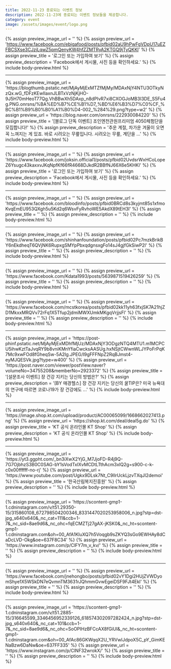 ```yaml
---
title: 2022-11-23 종료되는 이벤트 정보
description: 2022-11-23에 종료되는 이벤트 정보들을 제공합니다.
category: event
image: /assets/images/event/logo.png
---
```

{% assign preview_image_url = '' %}
{% assign preview_url = 'https://www.facebook.com/ebigafood/posts/pfbid02aU9hPwFgVDpU17uEZFBCSXse3CJzjLqwZ5pmQenyKW4hfZZMTRyA2KTGQ9jTyQKKl' %}
{% assign preview_title = '&#xb85c;&#xadf8;&#xc778; &#xb610;&#xb294; &#xac00;&#xc785;&#xd558;&#xc5ec; &#xbcf4;&#xae30;' %}
{% assign preview_description = 'Facebook&#xc5d0;&#xc11c; &#xac8c;&#xc2dc;&#xbb3c;, &#xc0ac;&#xc9c4; &#xb4f1;&#xc744; &#xd655;&#xc778;&#xd558;&#xc138;&#xc694;.' %}
{% include body-preview.html %}
<hr>{% assign preview_image_url = 'https://blogthumb.pstatic.net/MjAyMjExMTZfMjMy/MDAxNjY4NTU3OTkyNzQx.wG_fDFzKEwIlaxnJLBTxVzNjKjHO-9J5H70mHeoT77Qg.VhBBwXh5DAxp_n8dPIvR7xi8CXOGJoMB3I3DE_S5Fu4g.PNG.onrsns/%BA%ED%B7%CE%B1%D7_%BD%E6%B3%D7%C0%CF_%BC%B1%B9%B0%B0%A1%B0%D4-002_%284%29.png?type=w2' %}
{% assign preview_url = 'https://blog.naver.com/onrsns/222930084220' %}
{% assign preview_title = '[블로그 단독 이벤트] 조인엔천관원프리미엄 4050체험단을 모집합니다!' %}
{% assign preview_description = '추운 계절, 차가운 겨울이 오면 꼭 느껴지는 게 있죠. 바로 시려오는 무릎입니다. 시려오는 무릎, 계단을 ...' %}
{% include body-preview.html %}
<hr>{% assign preview_image_url = '' %}
{% assign preview_url = 'https://www.facebook.com/joksin.official1/posts/pfbid02UvdsrWxHCoLopeZ6Ysugc43kaxxvJKqNpfKf66fR4668DJkdR2BBfNJ66X6e5KHKl' %}
{% assign preview_title = '&#xb85c;&#xadf8;&#xc778; &#xb610;&#xb294; &#xac00;&#xc785;&#xd558;&#xc5ec; &#xbcf4;&#xae30;' %}
{% assign preview_description = 'Facebook&#xc5d0;&#xc11c; &#xac8c;&#xc2dc;&#xbb3c;, &#xc0ac;&#xc9c4; &#xb4f1;&#xc744; &#xd655;&#xc778;&#xd558;&#xc138;&#xc694;.' %}
{% include body-preview.html %}
<hr>{% assign preview_image_url = '' %}
{% assign preview_url = 'https://www.facebook.com/bloodinfo/posts/pfbid0BRCd8s3kyjmt85s1xfmoKvqEmEU953QXgh5u5Kd2q6WsvFyRvhoWE5AkdX89tEH3l' %}
{% assign preview_title = '' %}
{% assign preview_description = '' %}
{% include body-preview.html %}
<hr>{% assign preview_image_url = '' %}
{% assign preview_url = 'https://www.facebook.com/shinhanfoundation/posts/pfbid02Pc7mzkBrikBY6nEkdheqT6QVjNK6RupxgSMYpPbxqdgnsxgFo14sJ4gjfGkSiwP2l' %}
{% assign preview_title = '' %}
{% assign preview_description = '' %}
{% include body-preview.html %}
<hr>{% assign preview_image_url = '' %}
{% assign preview_url = 'https://www.facebook.com/Kdata1993/posts/5639871519426259' %}
{% assign preview_title = '' %}
{% assign preview_description = '' %}
{% include body-preview.html %}
<hr>{% assign preview_image_url = '' %}
{% assign preview_url = 'https://www.facebook.com/mcstkorea/posts/pfbid02kk11yh63fxjSK7A21hjZD1MkxxMRQVv72rFq1X5Tfup2jdmiMWXUmkMKgqVrjjsFl' %}
{% assign preview_title = '' %}
{% assign preview_description = '' %}
{% include body-preview.html %}
<hr>{% assign preview_image_url = 'https://post-phinf.pstatic.net/MjAyMjExMDhfMjUz/MDAxNjY3ODgzNTQ4MTU1.m1MCPCU5ihwKztTaJvqRY9b8vniKMnYfiaCwcksAASUg.hxNSjtCWwnWLJYPoFrPqK7Mc9xwFOd8fGheqSw-5A2Ig.JPEG/I9gFFFNpZ2RqBJmst4-eyMJQESVk.jpg?type=w400' %}
{% assign preview_url = 'https://post.naver.com/viewer/postView.naver?volumeNo=34755208&memberNo=2923372' %}
{% assign preview_title = '[설문조사 이벤트] 장 건강 지키는 당신의 방법은?' %}
{% assign preview_description = '[BY 매경헬스] 장 건강 지키는 당신의 꿀TIP은? 미국 뉴욕대의 연구에 따르면 코로나19가 장 건강에도 ...' %}
{% include body-preview.html %}
<hr>{% assign preview_image_url = 'https:&#x2F;&#x2F;image.shop.kt.com&#x2F;upload&#x2F;product&#x2F;AC00065099&#x2F;1668662027413.png' %}
{% assign preview_url = 'https://shop.kt.com/deal/deal5g.do' %}
{% assign preview_title = 'KT 공식 온라인몰 KT Shop' %}
{% assign preview_description = 'KT 공식 온라인몰 KT Shop' %}
{% include body-preview.html %}
<hr>{% assign preview_image_url = 'https://yt3.ggpht.com/_bn3iXwX2YjG_M7JjoFD-R4j9Q-7G7OjbhzS3B0C0SAG-bY1sVodTxIXvMCDtLTthAcm3xlQ2g=s900-c-k-c0x00ffffff-no-rj' %}
{% assign preview_url = 'https://www.youtube.com/post/Ugkx9DLsk7Nt_C9llrUckLjzvTXqJI2demoi' %}
{% assign preview_title = '한국산림복지진흥원' %}
{% assign preview_description = '' %}
{% include body-preview.html %}
<hr>{% assign preview_image_url = 'https://scontent-gmp1-1.cdninstagram.com/v/t51.29350-15/315860108_672798504200346_8331447020253958006_n.jpg?stp=dst-jpg_s640x640&amp;_nc_cat=111&amp;ccb=1-7&amp;_nc_sid=8ae9d6&amp;_nc_ohc=fqECMZTj27gAX-jKSK0&amp;_nc_ht=scontent-gmp1-1.cdninstagram.com&amp;oh=00_AfA1KluXQ7h5Voqgb9sZKYQ3sGo9EWHAy8dCaDcLVD-Okg&amp;oe=637F8C34' %}
{% assign preview_url = 'https://www.instagram.com/p/ClFY7m_v_kv/' %}
{% assign preview_title = '' %}
{% assign preview_description = '' %}
{% include body-preview.html %}
<hr>{% assign preview_image_url = '' %}
{% assign preview_url = 'https://www.facebook.com/jnehongbo/posts/pfbid02vY1Dgi2HUjZVWDyomShye1X5WSkDN7eQvmnTM3631rJQhmmGvwEgeiDSF9FJt4Ekl' %}
{% assign preview_title = '' %}
{% assign preview_description = '' %}
{% include body-preview.html %}
<hr>{% assign preview_image_url = 'https://scontent-gmp1-1.cdninstagram.com/v/t51.2885-15/316645599_3346456952339126_618574302097282424_n.jpg?stp=dst-jpg_s640x640&amp;_nc_cat=101&amp;ccb=1-7&amp;_nc_sid=8ae9d6&amp;_nc_ohc=SoOPIHzBFCcAX8fGiUl&amp;_nc_ht=scontent-gmp1-1.cdninstagram.com&amp;oh=00_AfAc86GKWqqX2U_YRVwIJdpoX5C_pY_GimKENaBzw6DaNw&amp;oe=637FF335' %}
{% assign preview_url = 'https://www.instagram.com/p/ClNF32wrokX/' %}
{% assign preview_title = '' %}
{% assign preview_description = '' %}
{% include body-preview.html %}